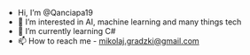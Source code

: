 - Hi, I’m @Qanciapa19
- 👀 I’m interested in AI, machine learning and many things tech
- 🌱 I’m currently learning C#
- 📫 How to reach me - mikolaj.gradzki@gmail.com

<!---
Qanciapa19/Qanciapa19 is a ✨ special ✨ repository because its `README.md` (this file) appears on your GitHub profile.
You can click the Preview link to take a look at your changes.
--->
